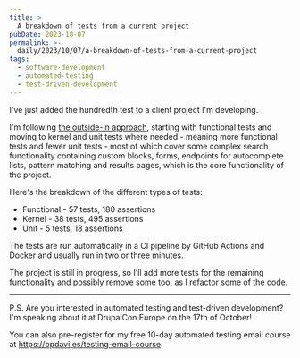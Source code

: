 ```yaml
---
title: >
  A breakdown of tests from a current project
pubDate: 2023-10-07
permalink: >-
  daily/2023/10/07/a-breakdown-of-tests-from-a-current-project
tags:
  - software-development
  - automated-testing
  - test-driven-development
---
```


I've just added the hundredth test to a client project I'm developing.

I'm following [the outside-in approach]({{site.url}}/daily/2023/09/14/outside-in-or-inside-out), starting with functional tests and moving to kernel and unit tests where needed - meaning more functional tests and fewer unit tests - most of which cover some complex search functionality containing custom blocks, forms, endpoints for autocomplete lists, pattern matching and results pages, which is the core functionality of the project.

Here's the breakdown of the different types of tests:

* Functional - 57 tests, 180 assertions
* Kernel - 38 tests, 495 assertions
* Unit - 5 tests, 18 assertions

The tests are run automatically in a CI pipeline by GitHub Actions and Docker and usually run in two or three minutes.

The project is still in progress, so I'll add more tests for the remaining functionality and possibly remove some too, as I refactor some of the code.

---

P.S. Are you interested in automated testing and test-driven development? I'm speaking about it at DrupalCon Europe on the 17th of October!

You can also pre-register for my free 10-day automated testing email course at https://opdavi.es/testing-email-course.
